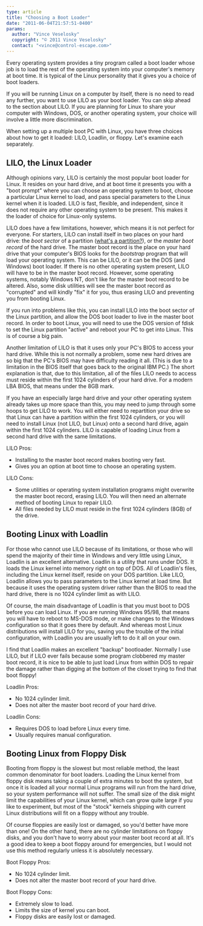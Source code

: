 ```yaml
---
type: article
title: "Choosing a Boot Loader"
date: "2011-06-04T21:57:51-0400"
params:
  author: "Vince Veselosky"
  copyright: "© 2011 Vince Veselosky"
  contact: "<vince@control-escape.com>"
---
```


Every operating system provides a tiny program called a boot loader whose job is to load
the rest of the operating system into your computer\'s memory at boot time. It is
typical of the Linux personality that it gives you a choice of boot loaders.

If you will be running Linux on a computer by itself, there is no need to read any
further, you want to use LILO as your boot loader. You can skip ahead to the section
about LILO. If you are planning for Linux to share your computer with Windows, DOS, or
another operating system, your choice will involve a little more discrimination.

When setting up a multiple boot PC with Linux, you have three choices about how to get
it loaded: LILO, Loadlin, or floppy. Let\'s examine each separately.

## LILO, the Linux Loader

Although opinions vary, LILO is certainly the most popular boot loader for Linux. It
resides on your hard drive, and at boot time it presents you with a \"boot prompt\"
where you can choose an operating system to boot, choose a particular Linux kernel to
load, and pass special parameters to the Linux kernel when it is loaded. LILO is fast,
flexible, and independent, since it does not require any other operating system to be
present. This makes it the loader of choice for Linux-only systems.

LILO does have a few limitations, however, which means it is not perfect for everyone.
For starters, LILO can install itself in two places on your hard drive: the _boot
sector_ of a partition ([what's a partition?](lx-partition)), or the _master boot
record_ of the hard drive. The master boot record is the place on your hard drive that
your computer\'s BIOS looks for the _bootstrap_ program that will load your operating
system. This can be LILO, or it can be the DOS (and Windows) boot loader. If there is no
other operating system present, LILO will have to be in the master boot record. However,
some operating systems, notably Windows NT, don\'t like for the master boot record to be
altered. Also, some disk utilities will see the master boot record as \"corrupted\" and
will kindly \"fix\" it for you, thus erasing LILO and preventing you from booting Linux.

If you run into problems like this, you can install LILO into the boot sector of the
Linux partition, and allow the DOS boot loader to live in the master boot record. In
order to boot Linux, you will need to use the DOS version of fdisk to set the Linux
partition \"active\" and reboot your PC to get into Linux. This is of course a big pain.

Another limitation of LILO is that it uses only your PC\'s BIOS to access your hard
drive. While this is not normally a problem, some new hard drives are so big that the
PC\'s BIOS may have difficulty reading it all. (This is due to a limitation in the BIOS
itself that goes back to the original IBM PC.) The short explanation is that, due to
this limitation, all of the files LILO needs to access must reside within the first 1024
cylinders of your hard drive. For a modern LBA BIOS, that means under the 8GB mark.

If you have an especially large hard drive and your other operating system already takes
up more space than this, you may need to jump through some hoops to get LILO to work.
You will either need to repartition your drive so that Linux can have a partition within
the first 1024 cylinders, or you will need to install Linux (not LILO, but Linux) onto a
second hard drive, again within the first 1024 cylinders. LILO is capable of loading
Linux from a second hard drive with the same limitations.

LILO Pros:

- Installing to the master boot record makes booting very fast.
- Gives you an option at boot time to choose an operating system.

LILO Cons:

- Some utilities or operating system installation programs might overwrite the master
  boot record, erasing LILO. You will then need an alternate method of booting Linux to
  repair LILO.
- All files needed by LILO must reside in the first 1024 cylinders (8GB) of the drive.

## Booting Linux with Loadlin

For those who cannot use LILO because of its limitations, or those who will spend the
majority of their time in Windows and very little using Linux, Loadlin is an excellent
alternative. Loadlin is a utility that runs under DOS. It loads the Linux kernel into
memory right on top of DOS. All of Loadlin\'s files, including the Linux kernel itself,
reside on your DOS partition. Like LILO, Loadlin allows you to pass parameters to the
Linux kernel at load time. But because it uses the operating system driver rather than
the BIOS to read the hard drive, there is no 1024 cylinder limit as with LILO.

Of course, the main disadvantage of Loadlin is that you must boot to DOS before you can
load Linux. If you are running Windows 95/98, that means you will have to reboot to
MS-DOS mode, or make changes to the Windows configuration so that it goes there by
default. And whereas most Linux distributions will install LILO for you, saving you the
trouble of the initial configuration, with Loadlin you are usually left to do it all on
your own.

I find that Loadlin makes an excellent \"backup\" bootloader. Normally I use LILO, but
if LILO ever fails because some program clobbered my master boot record, it is nice to
be able to just load Linux from within DOS to repair the damage rather than digging at
the bottom of the closet trying to find that boot floppy!

Loadlin Pros:

- No 1024 cylinder limit.
- Does not alter the master boot record of your hard drive.

Loadlin Cons:

- Requires DOS to load before Linux every time.
- Usually requires manual configuration.

## Booting Linux from Floppy Disk

Booting from floppy is the slowest but most reliable method, the least common
denominator for boot loaders. Loading the Linux kernel from floppy disk means taking a
couple of extra minutes to boot the system, but once it is loaded all your normal Linux
programs will run from the hard drive, so your system performance will not suffer. The
small size of the disk might limit the capabilities of your Linux kernel, which can grow
quite large if you like to experiment, but most of the \"stock\" kernels shipping with
current Linux distributions will fit on a floppy without any trouble.

Of course floppies are easily lost or damaged, so you\'d better have more than one! On
the other hand, there are no cylinder limitations on floppy disks, and you don\'t have
to worry about your master boot record at all. It\'s a good idea to keep a boot floppy
around for emergencies, but I would not use this method regularly unless it is
absolutely necessary.

Boot Floppy Pros:

- No 1024 cylinder limit.
- Does not alter the master boot record of your hard drive.

Boot Floppy Cons:

- Extremely slow to load.
- Limits the size of kernel you can boot.
- Floppy disks are easily lost or damaged.
